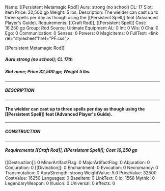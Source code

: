 Name: [[Persistent Metamagic Rod]]
Aura: strong (no school)
CL: 17
Slot: item
Price: 32,500 gp
Weight: 5 lbs.
Description: The wielder can cast up to three spells per day as though using the [[Persistent Spell]] feat (Advanced Player's Guide).
Requirements: [[Craft Rod]], [[Persistent Spell]]
Cost: 16,250 gp
Group: Rod
Source: Ultimate Equipment
AL: 0
Int: 0
Wis: 0
Cha: 0
Ego: 0
Communication: 0
Senses: 0
Powers: 0
MagicItems: 0
FullText: <link rel="stylesheet"href="PF.css"><div class="heading"><p class="alignleft">[[Persistent Metamagic Rod]]</p><div style="clear: both;"></div></div><div><h5><b>Aura </b>strong (no school); <b>CL </b>17th</h5><h5><b>Slot </b>none; <b>Price </b>32,500 gp; <b>Weight </b>5 lbs.</h5></div><hr/><div><h5><b>DESCRIPTION</b></h5></div><hr/><div><h4><p>The wielder can cast up to three spells per day as though using the [[Persistent Spell]] feat (Advanced Player's Guide).</p></h4></div><hr/><div><h5><b>CONSTRUCTION</b></h5></div><hr/><div><h5><b>Requirements </b>[[Craft Rod]], [[Persistent Spell]]; <b>Cost </b>16,250 gp</h5></div>
[[Destruction]]: 0
MinorArtifactFlag: 0
MajorArtifactFlag: 0
Abjuration: 0
Conjuration: 0
[[Divination]]: 0
Enchantment: 0
Evocation: 0
Necromancy: 0
Transmutation: 0
AuraStrength: strong
WeightValue: 5.0
PriceValue: 32500
CostValue: 16250
Languages: 0
BaseItem: 0
LinkText: 0
id: 1568
Mythic: 0
LegendaryWeapon: 0
Illusion: 0
Universal: 0
effects: 0
